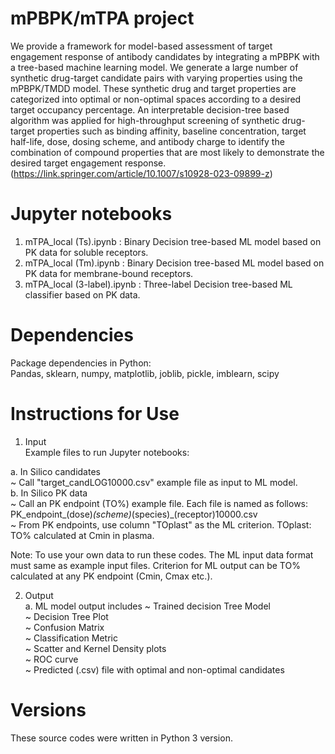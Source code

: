 # mPBPK/mTPA project
We provide a framework for model-based assessment of target engagement response of antibody candidates by integrating a mPBPK with a tree-based machine learning model. We generate a large number of synthetic drug-target candidate pairs with varying properties using the mPBPK/TMDD model. These synthetic drug and target properties are categorized into optimal or non-optimal spaces according to a desired target occupancy percentage. An interpretable decision-tree based algorithm was applied for high-throughput screening of synthetic  drug-target properties such as binding affinity, baseline concentration, target half-life, dose, dosing scheme, and antibody charge to identify the combination of compound properties that are most likely to demonstrate the desired target engagement response. (https://link.springer.com/article/10.1007/s10928-023-09899-z)

# Jupyter notebooks
1. mTPA_local (Ts).ipynb : Binary Decision tree-based ML model based on PK data for soluble receptors. <br />
2. mTPA_local (Tm).ipynb : Binary Decision tree-based ML model based on PK data for membrane-bound receptors. <br />
3. mTPA_local (3-label).ipynb : Three-label Decision tree-based ML classifier based on PK data. <br /> 

# Dependencies 
Package dependencies in Python: <br />
Pandas, sklearn, numpy, matplotlib, joblib, pickle, imblearn, scipy <br />

# Instructions for Use
1. Input <br />
Example files to run Jupyter notebooks: <br />

a. In Silico candidates <br />
~ Call "target_candLOG10000.csv" example file as input to ML model. <br />
b. In Silico PK data    <br />
~ Call an PK endpoint (TO%) example file. Each file is named as follows: PK_endpoint_(dose)_(scheme)_(species)_(receptor)10000.csv <br />
~ From PK endpoints, use column "TOplast" as the ML criterion. TOplast: TO% calculated at Cmin in plasma. <br />

Note: To use your own data to run these codes. The ML input data format must same as example input files. Criterion for ML output can be TO% calculated at any PK endpoint (Cmin, Cmax etc.).  <br />

2. Output <br />
a. ML model output includes 
~ Trained decision Tree Model <br />
~ Decision Tree Plot <br />
~ Confusion Matrix <br />
~ Classification Metric <br />
~ Scatter and Kernel Density plots <br />
~ ROC curve <br />
~ Predicted (.csv) file with optimal and non-optimal candidates <br /> 

# Versions
These source codes were written in Python 3 version. <br />
